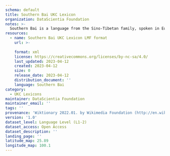 ```yaml
---
schema: default
title: Southern Bai UKC Lexicon
organization: DataScientia Foundation
notes: >-
  Southern Bai is a language from the Sino-Tibetan family, spoken in Eurasia. The UKC Lexicon of Southern Bai is represented as a lexico-semantic network. It consists of words, word senses, synsets, as well as sense-level and synset-level relationships.
resources:
  - name: Southern Bai UKC Lexicon LMF format
    url: >-
      
    format: xml
    license: https://creativecommons.org/licenses/by-nc-sa/4.0/
    last_updated: 2023-04-12
    created: 2023-04-12
    size: 0
    release_date: 2023-04-12
    distribution_document: ''
    language: Southern Bai
category:
  - UKC Lexicons
maintainer: DataScientia Foundation
maintainer_email: ''
tags: ''
provenance: 'Wiktionary 2022.01. by Wikimedia Foundation (http://en.wiktionary.org); Princeton WordNet 2.1 by Princeton University (https://wordnet.princeton.edu)'
version: '1.0'
dataset_level: Language Level (L1-2)
dataset_access: Open Access
dataset_description: ''
landing_page: ''
latitude_map: 25.89
longitude_map: 100.1
---
```

